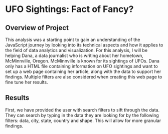 # UFO Sightings: Fact of Fancy?

## Overview of Project

This analysis was a starting point to gain an understanding of the JavaScript journey by looking into its technical aspects and how it applies to the field of data analytics and visualization. For this analysis, I will be helping Dana, a data journalist who is writing about her hometown, McMinnville, Oregon. McMinnville is known for its sightings of UFOs. Dana only has a HTML file containing information on UFO sightings and want to set up a web page containing her article, along with the data to support her findings. Multiple filters are also considered when creating this web page to fine tune her results. 

## Results

First, we have provided the user with search filters to sift through the data. They can search by typing in the data they are looking for by the following filters: data, city, state, country and shape. This will allow for more granular findings. 

